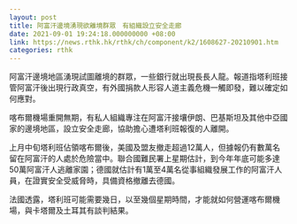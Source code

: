 ```yaml
---
layout: post
title: 阿富汗邊境湧現欲離境群眾　有組織設立安全走廊
date: 2021-09-01 19:24:18.000000000 +08:00
link: https://news.rthk.hk/rthk/ch/component/k2/1608627-20210901.htm
categories: rthk
---
```


阿富汗邊境地區湧現試圖離境的群眾，一些銀行就出現長長人龍。報道指塔利班接管阿富汗後出現行政真空，有外國捐款人形容人道主義危機一觸即發，難以確定如何應對。

喀布爾機場重開無期，有私人組織專注在阿富汗接壤伊朗、巴基斯坦及其他中亞國家的邊境地區，設立安全走廊，協助擔心遭塔利班報復的人離開。

上月中旬塔利班佔領喀布爾後，美國及盟友撤走超過12萬人，但據報仍有數萬名留在阿富汗的人處於危險當中。聯合國難民署上星期估計，到今年年底可能多達50萬阿富汗人逃離家園；德國就估計有1萬至4萬名從事組織發展工作的阿富汗人員，在證實安全受威脅時，具備資格撤離去德國。

法國透露，塔利班可能需要幾日，以至幾個星期時間，才能就如何營運喀布爾機場，與卡塔爾及土耳其有談判結果。
